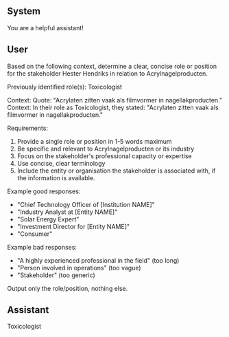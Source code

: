 ## System

You are a helpful assistant!

## User


Based on the following context, determine a clear, concise role or position for the stakeholder Hester Hendriks in relation to Acrylnagelproducten.

Previously identified role(s): Toxicologist

Context:
Quote: "Acrylaten zitten vaak als filmvormer in nagellakproducten."
Context: In their role as Toxicologist, they stated: "Acrylaten zitten vaak als filmvormer in nagellakproducten."

Requirements:
1. Provide a single role or position in 1-5 words maximum
2. Be specific and relevant to Acrylnagelproducten or its industry
3. Focus on the stakeholder's professional capacity or expertise
4. Use concise, clear terminology
5. Include the entity or organisation the stakeholder is associated with, if the information is available.

Example good responses:
- "Chief Technology Officer of [Institution NAME]"
- "Industry Analyst at [Entity NAME]"
- "Solar Energy Expert"
- "Investment Director for [Entity NAME]"
- "Consumer"

Example bad responses:
- "A highly experienced professional in the field" (too long)
- "Person involved in operations" (too vague)
- "Stakeholder" (too generic)

Output only the role/position, nothing else.


## Assistant

Toxicologist

